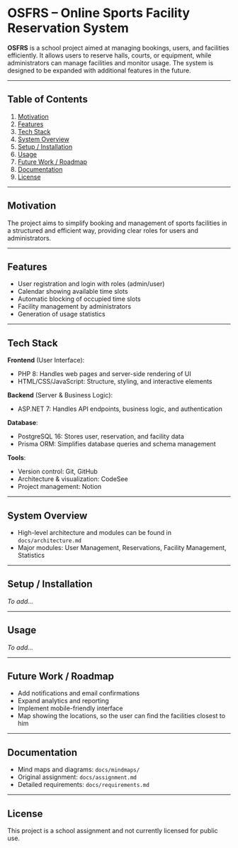 # OSFRS – Online Sports Facility Reservation System

**OSFRS** is a school project aimed at managing bookings, users, and facilities efficiently. It allows users to reserve halls, courts, or equipment, while administrators can manage facilities and monitor usage. The system is designed to be expanded with additional features in the future.

---

## Table of Contents

1. [Motivation](#motivation)
2. [Features](#features)
3. [Tech Stack](#tech-stack)
4. [System Overview](#system-overview)
5. [Setup / Installation](#setup--installation)
6. [Usage](#usage)
7. [Future Work / Roadmap](#future-work--roadmap)
8. [Documentation](#documentation)
9. [License](#license)

---

## Motivation

The project aims to simplify booking and management of sports facilities in a structured and efficient way, providing clear roles for users and administrators.

---

## Features

- User registration and login with roles (admin/user)
- Calendar showing available time slots
- Automatic blocking of occupied time slots
- Facility management by administrators
- Generation of usage statistics

---

## Tech Stack

**Frontend** (User Interface):

- PHP 8: Handles web pages and server-side rendering of UI
- HTML/CSS/JavaScript: Structure, styling, and interactive elements

**Backend** (Server & Business Logic):

- ASP.NET 7: Handles API endpoints, business logic, and authentication

**Database**:

- PostgreSQL 16: Stores user, reservation, and facility data
- Prisma ORM: Simplifies database queries and schema management

**Tools**:

- Version control: Git, GitHub
- Architecture & visualization: CodeSee
- Project management: Notion

---

## System Overview

- High-level architecture and modules can be found in `docs/architecture.md`
- Major modules: User Management, Reservations, Facility Management, Statistics

---

## Setup / Installation

_To add..._

---

## Usage

_To add..._

---

## Future Work / Roadmap

- Add notifications and email confirmations
- Expand analytics and reporting
- Implement mobile-friendly interface
- Map showing the locations, so the user can find the facilities closest to him

---

## Documentation

- Mind maps and diagrams: `docs/mindmaps/`
- Original assignment: `docs/assignment.md`
- Detailed requirements: `docs/requirements.md`

---

## License

This project is a school assignment and not currently licensed for public use.
